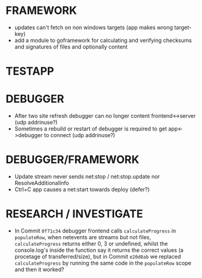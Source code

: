 # FRAMEWORK
- updates can't fetch on non windows targets (app makes wrong target-key)
- add a module to goframework for calculating and verifying checksums and signatures of files and optionally content

# TESTAPP

# DEBUGGER
- After two site refresh debugger can no longer content frontend<->server (udp addrinuse?)
- Sometimes a rebuild or restart of debugger is required to get app<->debugger to connect (udp addrinuse?)

# DEBUGGER/FRAMEWORK
- Update stream never sends net:stop / net:stop.update nor ResolveAdditionalInfo
- Ctrl+C app causes a net:start towards deploy (defer?)


# RESEARCH / INVESTIGATE
- In Commit `0f71c34` debugger frontend calls `calculateProgress` in `populateRow`, when netevents are streams but not files, `calculateProgress` returns either 0, 3 or undefined, whilst the console.log's inside the function say it returns the correct values (a procetage of transferred/size), but in Commit `e20d8ab` we replaced `calculateProgress` by running the same code in the `populateRow` scope and then it worked?